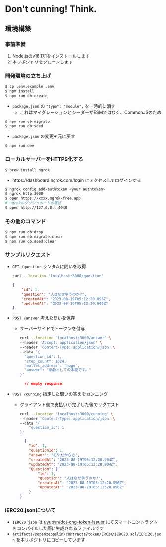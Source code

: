 # Don't cunning! Think.

## 環境構築

### 事前準備

1. Node.jsのv18.17.1をインストールします
1. 本リポジトリをクローンします

### 開発環境の立ち上げ

```bash
$ cp .env.example .env
$ npm install
$ npm run db:create
```

- `package.json` の `"type": "module",` を一時的に消す
  - これはマイグレーションとシーダーがESMではなく、CommonJSのため

```bash
$ npm run db:migrate
$ npm run db:seed
```

- `package.json` の変更を元に戻す

```bash
$ npm run dev
```

### ローカルサーバーをHTTPS化する

```bash
$ brew install ngrok
```

- https://dashboard.ngrok.com/login にアクセスしてログインする

```bash
$ ngrok config add-authtoken <your authtoken>
$ ngrok http 3000
$ open https://xxxx.ngrok-free.app
# ngrokのダッシュボードの確認
$ open http://127.0.0.1:4040
```

### その他のコマンド

```bash
$ npm run db:drop
$ npm run db:migrate:clear
$ npm run db:seed:clear
```

### サンプルリクエスト

- `GET /question` ランダムに問いを取得
    ```bash
    curl --location 'localhost:3000/question'
    ```
    ```json
    {
        "id": 1,
        "question": "人はなぜ争うのか?",
        "createdAt": "2023-08-19T05:12:20.896Z",
        "updatedAt": "2023-08-19T05:12:20.896Z"
    }
    ```

- `POST /answer` 考えた問いを保存
  - サーバーサイドでトークンを付与
    ```bash
    curl --location 'localhost:3000/answer' \
    --header 'Accept: application/json' \
    --header 'Content-Type: application/json' \
    --data '{
      "question_id": 1,
      "step_count": 1024,
      "wallet_address": "hoge",
      "answer": "動物としての本能です。"
    }'
    ```
    ```json
      // empty response
    ```

- `POST /cunning` 指定した問いの答えをカンニング
  - クライアント側で支払いが完了した後でリクエスト
    ```bash
    curl --location 'localhost:3000/cunning' \
    --header 'Content-Type: application/json' \
    --data '{
        "question_id": 1
    }'
    ```
    ```json
      {
        "id": 1,
        "questionId": 1,
        "answer": "坊やだからさ",
        "createdAt": "2023-08-19T05:12:20.904Z",
        "updatedAt": "2023-08-19T05:12:20.904Z",
        "Question": {
            "id": 1,
            "question": "人はなぜ争うのか?",
            "createdAt": "2023-08-19T05:12:20.896Z",
            "updatedAt": "2023-08-19T05:12:20.896Z"
        }
    }
    ```

### IERC20.jsonについて

- `IERC20.json` は [uyupun/dct-cng-token-issuer](https://github.com/uyupun/dct-cng-token-issuer) にてスマートコントラクトをコンパイルした際に生成されるファイルです
- `artifacts/@openzeppelin/contracts/token/ERC20/IERC20.sol/IERC20.json` を本リポジトリにコピーしています
